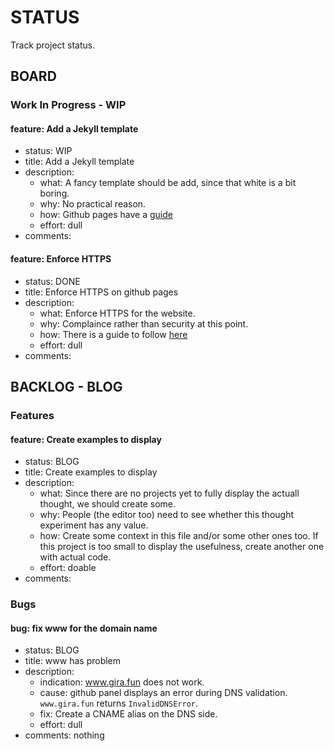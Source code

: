 # STATUS

Track project status.

## BOARD

### Work In Progress - WIP

#### feature: Add a Jekyll template

- status: WIP
- title: Add a Jekyll template
- description:
  - what: A fancy template should be add, since that white is a bit boring.
  - why: No practical reason.
  - how: Github pages have a [guide](https://docs.github.com/en/pages/setting-up-a-github-pages-site-with-jekyll/adding-a-theme-to-your-github-pages-site-using-jekyll)
  - effort: dull
- comments:

#### feature: Enforce HTTPS

- status: DONE
- title: Enforce HTTPS on github pages
- description:
  - what: Enforce HTTPS for the website.
  - why: Complaince rather than security at this point.
  - how: There is a guide to follow [here](https://docs.github.com/en/pages/getting-started-with-github-pages/securing-your-github-pages-site-with-https)
  - effort: dull
- comments:

## BACKLOG - BLOG

### Features

#### feature: Create examples to display

- status: BLOG
- title: Create examples to display
- description:
  - what: Since there are no projects yet to fully display the actuall thought, we should create some.
  - why: People (the editor too) need to see whether this thought experiment has any value.
  - how: Create some context in this file and/or some other ones too.
    If this project is too small to display the usefulness, create another one with actual code.
  - effort: doable
- comments:

### Bugs

#### bug: fix www for the domain name

- status: BLOG
- title: www has problem
- description:
  - indication: www.gira.fun does not work.
  - cause: github panel displays an error during DNS validation. `www.gira.fun` returns `InvalidDNSError`.
  - fix: Create a CNAME alias on the DNS side.
  - effort: dull
- comments: nothing
